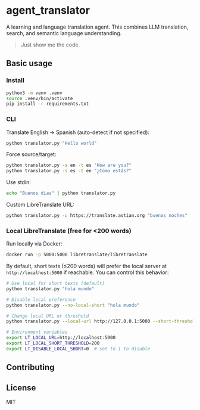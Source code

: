 # agent_translator
A learning and language translation agent. This combines LLM translation, search, and semantic language understanding.

> Just show me the code.

## Basic usage

### Install

```bash
python3 -m venv .venv
source .venv/bin/activate
pip install -r requirements.txt
```

### CLI

Translate English → Spanish (auto-detect if not specified):

```bash
python translator.py "Hello world"
```

Force source/target:

```bash
python translator.py -s en -t es "How are you?"
python translator.py -s es -t en "¿Cómo estás?"
```

Use stdin:

```bash
echo "Buenos días" | python translator.py
```

Custom LibreTranslate URL:

```bash
python translator.py -u https://translate.astian.org "buenas noches"
```

### Local LibreTranslate (free for <200 words)

Run locally via Docker:

```bash
docker run -p 5000:5000 libretranslate/libretranslate
```

By default, short texts (≤200 words) will prefer the local server at `http://localhost:5000` if reachable. You can control this behavior:

```bash
# Use local for short texts (default)
python translator.py "hola mundo"

# Disable local preference
python translator.py --no-local-short "hola mundo"

# Change local URL or threshold
python translator.py --local-url http://127.0.0.1:5000 --short-threshold 150 "hola mundo"

# Environment variables
export LT_LOCAL_URL=http://localhost:5000
export LT_LOCAL_SHORT_THRESHOLD=200
export LT_DISABLE_LOCAL_SHORT=0  # set to 1 to disable
```


## Contributing


## License

MIT